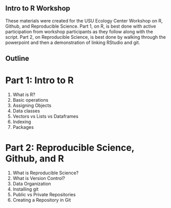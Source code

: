 ## Intro to R Workshop

These materials were created for the USU Ecology Center Workshop on R, Github, and Reproducible Science. Part 1, on R, is best done with active participation from workshop participants as they follow along with the script. Part 2, on Reproducible Science, is best done by walking through the powerpoint and then a demonstration of linking RStudio and git. 

## Outline

# Part 1: Intro to R
1. What is R?
2. Basic operations
3. Assigning Objects
4. Data classes
5. Vectors vs Lists vs Dataframes
6. Indexing
7. Packages

# Part 2: Reproducible Science, Github, and R

1. What is Reproducible Science?
2. What is Version Control?
3. Data Organization
4. Installing git
5. Public vs Private Repositories
6. Creating a Repository in Git
